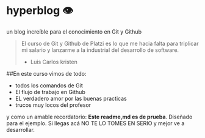 # hyperblog 👁
un blog increíble para el conocimiento en Git y Github
>El curso de Git y Github de Platzi es lo que me hacia falta para triplicar mi salario y lanzarme a la industrial del desarrollo de software.
> - Luis Carlos kristen

##En este curso vimos de todo:
* todos los comandos de Git
* El flujo de trabajo en Github
* EL verdadero amor por las buenas practicas
* trucos muy locos del profesor 

y como un amable recordatorio: **Este readme,md es de prueba**. Diseñado para el ejemplo. Si llegas acá NO TE LO TOMES EN SERIO y mejor ve a desarrollar. 